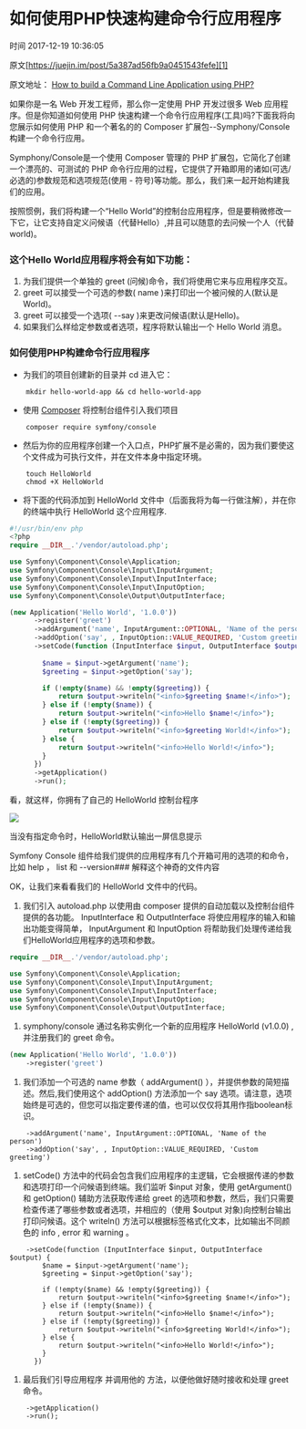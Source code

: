 # 如何使用PHP快速构建命令行应用程序

 时间 2017-12-19 10:36:05 

原文[https://juejin.im/post/5a387ad56fb9a0451543fefe][1]

原文地址： [How to build a Command Line Application using PHP?][3]

如果你是一名 Web 开发工程师，那么你一定使用 PHP 开发过很多 Web 应用程序。但是你知道如何使用 PHP 快速构建一个命令行应用程序(工具)吗?下面我将向您展示如何使用 PHP 和一个著名的的 Composer 扩展包--Symphony/Console构建一个命令行应用。 

Symphony/Console是一个使用 Composer 管理的 PHP 扩展包，它简化了创建一个漂亮的、可测试的 PHP 命令行应用的过程，它提供了开箱即用的诸如(可选/必选的)参数规范和选项规范(使用 - 符号)等功能。那么，我们来一起开始构建我们的应用。 

按照惯例，我们将构建一个“Hello World”的控制台应用程序，但是要稍微修改一下它，让它支持自定义问候语（代替Hello）,并且可以随意的去问候一个人（代替world)。

### 这个Hello World应用程序将会有如下功能：

1. 为我们提供一个单独的 greet (问候)命令，我们将使用它来与应用程序交互。
1. greet 可以接受一个可选的参数( name )来打印出一个被问候的人(默认是World)。
1. greet 可以接受一个选项( --say )来更改问候语(默认是Hello)。
1. 如果我们么样给定参数或者选项，程序将默认输出一个 Hello World 消息。

### 如何使用PHP构建命令行应用程序

* 为我们的项目创建新的目录并 cd 进入它： 
```
    mkdir hello-world-app && cd hello-world-app
```
* 使用 [Composer][4] 将控制台组件引入我们项目 
```
    composer require symfony/console
```
* 然后为你的应用程序创建一个入口点，PHP扩展不是必需的，因为我们要使这个文件成为可执行文件，并在文件本身中指定环境。
```
    touch HelloWorld
    chmod +X HelloWorld
```
* 将下面的代码添加到 HelloWorld 文件中（后面我将为每一行做注解），并在你的终端中执行 HelloWorld 这个应用程序. 
```php
#!/usr/bin/env php
<?php
require __DIR__.'/vendor/autoload.php';

use Symfony\Component\Console\Application;
use Symfony\Component\Console\Input\InputArgument;
use Symfony\Component\Console\Input\InputInterface;
use Symfony\Component\Console\Input\InputOption;
use Symfony\Component\Console\Output\OutputInterface;

(new Application('Hello World', '1.0.0'))
      ->register('greet')
      ->addArgument('name', InputArgument::OPTIONAL, 'Name of the person')
      ->addOption('say', , InputOption::VALUE_REQUIRED, 'Custom greeting')
      ->setCode(function (InputInterface $input, OutputInterface $output) {
              
        $name = $input->getArgument('name');
        $greeting = $input->getOption('say');

        if (!empty($name) && !empty($greeting)) {
            return $output->writeln("<info>$greeting $name!</info>");
        } else if (!empty($name)) {
            return $output->writeln("<info>Hello $name!</info>");
        } else if (!empty($greeting)) {
            return $output->writeln("<info>$greeting World!</info>");
        } else {
            return $output->writeln("<info>Hello World!</info>");
        }
      })
      ->getApplication()
      ->run();
```
看，就这样，你拥有了自己的 HelloWorld 控制台程序 

![][5]

当没有指定命令时，HelloWorld默认输出一屏信息提示

Symfony Console 组件给我们提供的应用程序有几个开箱可用的选项的和命令，比如 help ， list 和 --version### 解释这个神奇的文件内容

OK，让我们来看看我们的 HelloWorld 文件中的代码。 

1. 我们引入 autoload.php 以使用由 composer 提供的自动加载以及控制台组件提供的各功能。 InputInterface 和 OutputInterface 将使应用程序的输入和输出功能变得简单， InputArgument 和 InputOption 将帮助我们处理传递给我们HelloWorld应用程序的选项和参数。
```php
require __DIR__.'/vendor/autoload.php'; 

use Symfony\Component\Console\Application; 
use Symfony\Component\Console\Input\InputArgument; 
use Symfony\Component\Console\Input\InputInterface; 
use Symfony\Component\Console\Input\InputOption; 
use Symfony\Component\Console\Output\OutputInterface;
```
1. symphony/console 通过名称实例化一个新的应用程序 HelloWorld (v1.0.0) ,并注册我们的 greet 命令。
```php
(new Application('Hello World', '1.0.0'))
    ->register('greet')
```
1. 我们添加一个可选的 name 参数（ addArgument() ），并提供参数的简短描述。然后,我们使用这个 addOption() 方法添加一个 say 选项。请注意，选项始终是可选的，但您可以指定要传递的值，也可以仅仅将其用作指boolean标识。
```
    ->addArgument('name', InputArgument::OPTIONAL, 'Name of the person') 
    ->addOption('say', , InputOption::VALUE_REQUIRED, 'Custom greeting')
```
1. setCode() 方法中的代码会包含我们应用程序的主逻辑，它会根据传递的参数和选项打印一个问候语到终端。我们监听 $input 对象，使用 getArgument() 和 getOption() 辅助方法获取传递给 greet 的选项和参数，然后，我们只需要检查传递了哪些参数或者选项，并相应的（使用 $output 对象)向控制台输出打印问候语。这个 writeln() 方法可以根据标签格式化文本，比如输出不同颜色的 info , error 和 warning 。
```
    ->setCode(function (InputInterface $input, OutputInterface $output) {
        $name = $input->getArgument('name');
        $greeting = $input->getOption('say');
    
        if (!empty($name) && !empty($greeting)) {
            return $output->writeln("<info>$greeting $name!</info>");
        } else if (!empty($name)) {
            return $output->writeln("<info>Hello $name!</info>");
        } else if (!empty($greeting)) {
            return $output->writeln("<info>$greeting World!</info>");
        } else {
            return $output->writeln("<info>Hello World!</info>");
        }
      })
```
1. 最后我们引导应用程序 并调用他的 方法，以便他做好随时接收和处理 greet 命令。

```
    ->getApplication()
    ->run();
```

[1]: https://juejin.im/post/5a387ad56fb9a0451543fefe
[3]: https://link.juejin.im?target=https%3A%2F%2Fwww.kerneldev.com%2F2017%2F12%2F16%2Fhow-to-build-a-command-line-application-using-php%2F
[4]: https://link.juejin.im?target=https%3A%2F%2Fpkg.phpcomposer.com%2F
[5]: ../img/ziaYjqf.png